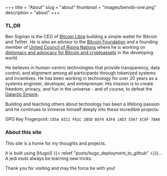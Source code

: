 +++
title = "About"
slug = "about"
thumbnail = "images/benobi-one.png"
description = "about"
+++

### TL,DR
Ben Sigman is the CEO of [Bitcoin Libre](https://www.bitcoinlibre.io) building a simple wallet for Bitcoin and Tether. He is also an advisor to the [Bitcoin Foundation](https://bitcoinfoundation.org/) and a founding member of [United Council of Rising Nations](https://unicorn.org) where he is working on [diplomacy and advocacy for Bitcoin and cryptoassets](https://benobi.one/initiatives/) in the developing world. 

He believes in human-centric technologies that provide transparency, data control, and alignment among all participants through tokenized systems and incentives. He has been working in technology for over 20 years as a systems engineer, developer, and entreprenuer. His mission is to create freedom, privacy, and fun in the universe - and of course, to defeat the [Galactic Empire](https://www.youtube.com/watch?v=nXf4ijlTOgQ).

Building and teaching others about technology has been a lifelong passion and he continues to immerse himself deeply into these incredible projects. 

GPG Key Fingerprint: `C85A 0311 F61C 2B5D B5F9 A3FA 14D3 5567 EC8F 7BA0`
### About this site

This site is a home for my thoughts and projects.

It is built using [Hugo]( {{< relref "posts/hugo_deployment_to_github" >}})... A jedi must always be learning new tricks.

Thank you for visiting and may the force be with you!

